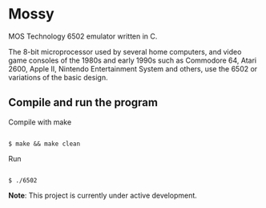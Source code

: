# Mossy

MOS Technology 6502 emulator written in C.

The 8-bit microprocessor used by several home computers, and video game consoles
of the 1980s and early 1990s such as Commodore 64, Atari 2600, Apple II, 
Nintendo Entertainment System and others, use the 6502 or variations of the basic design. 

## Compile and run the program

Compile with make

```

$ make && make clean
```
 

Run

```

$ ./6502
```

**Note**: This project is currently under active development.
